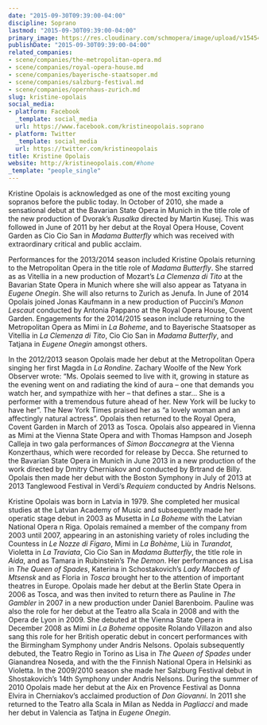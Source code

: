 ```yaml
---
date: "2015-09-30T09:39:00-04:00"
discipline: Soprano
lastmod: "2015-09-30T09:39:00-04:00"
primary_image: https://res.cloudinary.com/schmopera/image/upload/v1545409169/media/webhook-uploads/1443620062691/OPOLAIS-Kristine-Head-white-.jpg.jpg
publishDate: "2015-09-30T09:39:00-04:00"
related_companies:
- scene/companies/the-metropolitan-opera.md
- scene/companies/royal-opera-house.md
- scene/companies/bayerische-staatsoper.md
- scene/companies/salzburg-festival.md
- scene/companies/opernhaus-zurich.md
slug: kristine-opolais
social_media:
- platform: Facebook
  _template: social_media
  url: https://www.facebook.com/kristineopolais.soprano
- platform: Twitter
  _template: social_media
  url: https://twitter.com/kristineopolais
title: Kristine Opolais
website: http://kristineopolais.com/#home
_template: "people_single"
---
```


Kristine Opolais is acknowledged as one of the most exciting young sopranos before the public today. In October of 2010, she made a sensational debut at the Bavarian State Opera in Munich in the title role of the new production of Dvorak’s *Rusalka* directed by Martin Kusej. This was followed in June of 2011 by her debut at the Royal Opera House, Covent Garden as Cio Cio San in *Madama Butterfly* which was received with extraordinary critical and public acclaim.

Performances for the 2013/2014 season included Kristine Opolais returning to the Metropolitan Opera in the title role of *Madama Butterfly*. She starred as as Vitellia in a new production of Mozart’s *La Clemenza di Tito* at the Bavarian State Opera in Munich where she will also appear as Tatyana in *Eugene Onegin*. She will also returns to Zurich as Jenufa. In June of 2014 Opolais joined Jonas Kaufmann in a new production of Puccini’s *Manon Lescaut* conducted by Antonia Pappano at the Royal Opera House, Covent Garden. Engagements for the 2014/2015 season include returning to the Metropolitan Opera as Mimi in *La Boheme*, and to Bayerische Staatsoper as Vitellia in *La Clemenza di Tito*, Cio Cio San in *Madama Butterfly*, and Tatjana in *Eugene Onegin* amongst others.

In the 2012/2013 season Opolais made her debut at the Metropolitan Opera singing her first Magda in *La Rondine*. Zachary Woolfe of the New York Observer wrote: “Ms. Opolais seemed to live with it, growing in stature as the evening went on and radiating the kind of aura – one that demands you watch her, and sympathize with her – that defines a star… She is a performer with a tremendous future ahead of her. New York will be lucky to have her”. The New York Times praised her as “a lovely woman and an affectingly natural actress”. Opolais then returned to the Royal Opera, Covent Garden in March of 2013 as Tosca. Opolais also appeared in Vienna as Mimi at the Vienna State Opera and with Thomas Hampson and Joseph Calleja in two gala performances of *Simon Boccanegra* at the Vienna Konzerthaus, which were recorded for release by Decca. She returned to the Bavarian State Opera in Munich in June 2013 in a new production of the work directed by Dmitry Cherniakov and conducted by Brtrand de Billy. Opolais then made her debut with the Boston Symphony in July of 2013 at 2013 Tanglewood Festival in Verdi’s *Requiem* conducted by Andris Nelsons.

Kristine Opolais was born in Latvia in 1979. She completed her musical studies at the Latvian Academy of Music and subsequently made her operatic stage debut in 2003 as Musetta in *La Boheme* with the Latvian National Opera n Riga. Opolais remained a member of the company from 2003 until 2007, appearing in an astonishing variety of roles including the Countess in *Le Nozze di Figaro*, Mimi in *La Bohème*, Liù in *Turandot*, Violetta in *La Traviata*, Cio Cio San in *Madama Butterfly*, the title role in *Aida*, and as Tamara in Rubinstein’s *The Demon*. Her performances as Lisa in *The Queen of Spades*, Katerina in Schostakovich’s *Lady Macbeth of Mtsensk* and as Floria in *Tosca* brought her to the attention of important theatres in Europe. Opolais made her debut at the Berlin State Opera in 2006 as Tosca, and was then invited to return there as Pauline in *The Gambler* in 2007 in a new production under Daniel Barenboim. Pauline was also the role for her debut at the Teatro alla Scala in 2008 and with the Opera de Lyon in 2009. She debuted at the Vienna State Opera in December 2008 as Mimi in *La Boheme* opposite Rolando Villazon and also sang this role for her British operatic debut in concert performances with the Birmingham Symphony under Andris Nelsons. Opolais subsequently debuted, the Teatro Regio in Torino as Lisa in *The Queen of Spades* under Gianandrea Noseda, and with the the Finnish National Opera in Helsinki as Violetta. In the 2009/2010 season she made her Salzburg Festival debut in Shostakovich’s 14th Symphony under Andris Nelsons. During the summer of 2010 Opolais made her debut at the Aix en Provence Festival as Donna Elvira in Cherniakov’s acclaimed production of *Don Giovanni*. In 2011 she returned to the Teatro alla Scala in Milan as Nedda in *Pagliacci* and made her debut in Valencia as Tatjna in *Eugene Onegin*.
